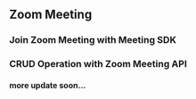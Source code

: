 ## Zoom Meeting 

### Join Zoom Meeting with Meeting SDK
### CRUD Operation with Zoom Meeting API

#### more update soon...